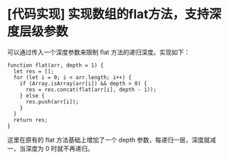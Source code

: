 # [代码实现] 实现数组的flat方法，支持深度层级参数

可以通过传入一个深度参数来限制 flat 方法的递归深度。实现如下：

```
function flat(arr, depth = 1) {
  let res = [];
  for (let i = 0; i < arr.length; i++) {
    if (Array.isArray(arr[i]) && depth > 0) {
      res = res.concat(flat(arr[i], depth - 1));
    } else {
      res.push(arr[i]);
    }
  }
  return res;
}
```

这里在原有的 flat 方法基础上增加了一个 depth 参数，每递归一层，深度就减一，当深度为 0 时就不再递归。